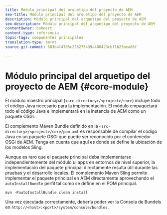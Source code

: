 ```yaml
---
title: Módulo principal del arquetipo del proyecto de AEM
seo-title: Módulo principal del arquetipo del proyecto de AEM
description: Módulo principal del arquetipo del proyecto de AEM
seo-description: Módulo principal del arquetipo del proyecto de AEM
contentOwner: bohnert
content-type: referencia
topic-tags: componentes principales
translation-type: tm+mt
source-git-commit: 683b4f4705c226275439a408423cbf1b23bea66f

---
```



# Módulo principal del arquetipo del proyecto de AEM {#core-module}

El módulo maestro principal (`<src-directory>/<project>/core`) incluye todo el código Java necesario para la implementación. El módulo empaquetará todo el código Java e implementará en la instancia de AEM como un paquete OSGi.

El complemento Maven Bundle definido en la `<src-directory>/<project>/core/pom.xml` es responsable de compilar el código Java en un paquete OSGi que puede ser reconocido por el contenedor OSGi de AEM. Tenga en cuenta que aquí es donde se define la ubicación de los modelos Sling.

Aunque es raro que el paquete principal deba implementarse independientemente del módulo ui.apps en entornos de nivel superior, la implementación del paquete principal directamente resulta útil durante las pruebas y el desarrollo locales. El complemento Maven Sling permite implementar el paquete principal en AEM directamente aprovechando el `autoInstallBundle` perfil tal como se define en el POM [](overview.md#parent-pom)principal.

```
mvn -PautoInstallBundle clean install
```

Una vez ejecutada correctamente, debería poder ver la Consola de Bundels en `http://<host>:<port>/system/console/bundles`.
